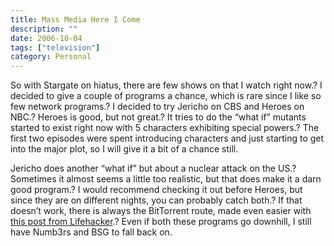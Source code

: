 ```yaml
---
title: Mass Media Here I Come
description: ""
date: 2006-10-04
tags: ["television"]
category: Personal
---
```



<p>So with Stargate on hiatus, there are few shows on that I watch right now.? I decided to give a couple of programs a chance, which is rare since I like so few network programs.? I decided to try Jericho on CBS and Heroes on NBC.? Heroes is good, but not great.? It tries to do the “what if” mutants started to exist right now with 5 characters exhibiting special powers.? The first two episodes were spent introducing characters and just starting to get into the major plot, so I will give it a bit of a chance still.</p>

<p>Jericho does another “what if” but about a nuclear attack on the US.? Sometimes it almost seems a little too realistic, but that does make it a darn good program.? I would recommend checking it out before Heroes, but since they are on different nights, you can probably catch both.? If that doesn’t work, there is always the BitTorrent route, made even easier with <a target="_blank" href="https://web.archive.org/web/20131211165826/http://www.lifehacker.com/software/bittorrent/hack-attack-get-your-tv-season-pass-with-democracy-204057.php">this post from Lifehacker</a>.? Even if both these programs go downhill, I still have Numb3rs and BSG to fall back on.</p>
